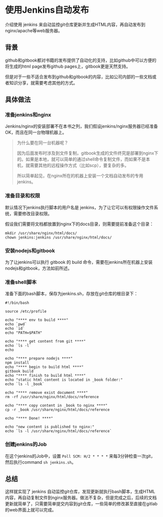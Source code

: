 # 使用Jenkins自动发布

介绍使用 jenkins 来自动监控git仓库更新并生成HTML内容，再自动发布到nginx/apache等web服务器。

## 背景

github和gitbook都对书籍的发布提供了自动化的支持，比如github中可以方便的将生成的html page发布github pages上，gitbook更是天然支持。

但是对于一些不适合发布到github和gitbook的内容，比如公司内部的一些文档或者知识分享，就需要考虑其他的方式。

## 具体做法

### 准备jenkins和nginx

Jenkins/nginx的安装部署不在本书之列，我们假设jenkins/nginx服务器已经准备OK，而且在同一台物理机器上。

> 为什么要在同一台机器呢？
>
> 因为后面发布时涉及到文件复制，gitbook生成的文件终究是部署到nginx下的。如果是本地，就可以简单的通过shell命令复制文件，而如果不是本机，就需要其他的远程操作方式（比如scp），要复杂的多。
>
> 所以简单起见，在nginx所在的机器上安装一个文档自动发布的专用jenkins。

### 准备目录和权限

默认情况下jenkins执行脚本的用户名是 jenkins，为了让它可以有权限操作文件系统，需要修改目录权限。

假设我们需要将文档都放置到nginx下的docs目录，则需要提前准备这个目录：

	mkdir /usr/share/nginx/html/docs/
    chown jenkins:jenkins /usr/share/nginx/html/docs/

### 安装nodejs和gitbook

为了让jenkins可以执行 gitbook 的 build 命令，需要在jenkins所在机器上安装nodejs和gitbook，方法如前所述。

### 准备shell脚本

准备下面的bash脚本，保存为jenkins.sh，存放在git仓库的根目录下：

	#!/bin/bash

    source /etc/profile

    echo "**** env to build ****"
    echo `pwd`
    echo `id`
    echo "PATH=$PATH"

    echo "**** get content from git ****"
    echo `ls -l`
    echo

    echo "**** prepare nodejs ****"
    npm install
    echo "**** begin to build html ****"
    gitbook build
    echo "**** finish to build html ****"
    echo "static html content is located in _book folder:"
    echo `ls -l _book`

    echo "**** remove exist document ****"
    rm -rf /usr/share/nginx/html/docs/reference

    echo "**** copy content in _book to nginx ****"
    cp -r _book /usr/share/nginx/html/docs/reference

    echo "**** Done! ****"

    echo "new content is published to nginx:"
    echo `ls -l /usr/share/nginx/html/docs/reference`

### 创建jenkins的Job

在这个jenkins的Job中，设置 `Poll SCM: H/2 * * * *` 来每3分钟检查一次git，然后执行command `sh jenkins.sh`。

## 总结

这样就实现了 jenkins 自动监控git仓库，发现更新就执行bash脚本，生成HTML内容，再自动复制文件到nginx服务器。做法不复杂，但是完成之后，后续的文档更新就简单了，只需要简单提交内容到git仓库，一些简单的修改甚至直接在gitlab的web界面上就可以完成。


